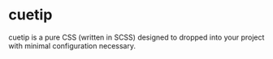 # cuetip

cuetip is a pure CSS (written in SCSS) designed to dropped into your project
with minimal configuration necessary.
